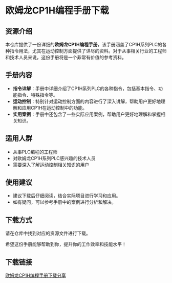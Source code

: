 # 欧姆龙CP1H编程手册下载

## 资源介绍

本仓库提供了一份详细的**欧姆龙CP1H编程手册**，该手册涵盖了CP1H系列PLC的各种指令用法，尤其在运动控制方面提供了详尽的资料。对于从事相关行业的工程师和技术人员来说，这份手册将是一个非常有价值的参考资料。

## 手册内容

- **指令详解**：手册中详细介绍了CP1H系列PLC的各种指令，包括基本指令、功能指令、特殊指令等。
- **运动控制**：特别针对运动控制方面的内容进行了深入讲解，帮助用户更好地理解和应用CP1H在运动控制中的功能。
- **实用案例**：手册中还包含了一些实际应用案例，帮助用户更好地理解和掌握相关知识。

## 适用人群

- 从事PLC编程的工程师
- 对欧姆龙CP1H系列PLC感兴趣的技术人员
- 需要深入了解运动控制相关知识的用户

## 使用建议

- 建议下载后仔细阅读，结合实际项目进行学习和应用。
- 如有疑问，可以参考手册中的案例进行分析和解决。

## 下载方式

请在仓库中找到对应的资源文件进行下载。

希望这份手册能够帮助到你，提升你的工作效率和技能水平！

## 下载链接

[欧姆龙CP1H编程手册下载分享](https://pan.quark.cn/s/c91dfc3cb4e5)